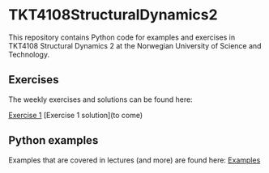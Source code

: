 # TKT4108StructuralDynamics2
This repository contains Python code for examples and exercises in TKT4108 Structural Dynamics 2 at the Norwegian University of Science and Technology.




## Exercises

The weekly exercises and solutions can be found here:

[Exercise 1](https://nbviewer.org/github/oiseth/TKT4108StructuralDynamics2/blob/main/python/exercises/exercise1/problem_set_1.ipynb)
[Exercise 1 solution](to come)



## Python examples

Examples that are covered in lectures (and more) are found here: [Examples](https://github.com/oiseth/TKT4108StructuralDynamics2/tree/main/python/jupyterNotebooks)
